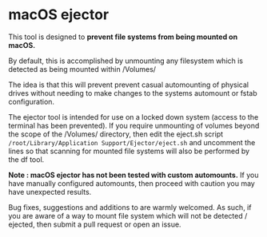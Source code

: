 # macOS ejector

This tool is designed to **prevent file systems from being mounted on macOS.**

By default, this is accomplished by unmounting any filesystem which is detected as being mounted within /Volumes/

The idea is that this will prevent prevent casual automounting of physical drives without needing to make changes to the systems automount or fstab configuration. 

The ejector tool is intended for use on a locked down system (access to the terminal has been prevented). If you require unmounting of volumes beyond the scope of the /Volumes/ directory, then edit the eject.sh script `/root/Library/Application Support/Ejector/eject.sh` and uncomment the lines so that scanning for mounted file systems will also be performed by the df tool.

**Note : macOS ejector has not been tested with custom automounts.** If you have manually configured automounts, then proceed with caution you may have unexpected results.

Bug fixes, suggestions and additions to  are warmly welcomed. As such, if you are aware of a way to mount file system which will not be detected / ejected, then submit a pull request or open an issue.



